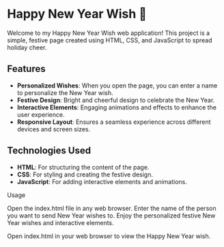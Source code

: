 # Happy New Year Wish 🎉

Welcome to my Happy New Year Wish web application! This project is a simple, festive page created using HTML, CSS, and JavaScript to spread holiday cheer.

## Features

- **Personalized Wishes**: When you open the page, you can enter a name to personalize the New Year wish.
- **Festive Design**: Bright and cheerful design to celebrate the New Year.
- **Interactive Elements**: Engaging animations and effects to enhance the user experience.
- **Responsive Layout**: Ensures a seamless experience across different devices and screen sizes.

## Technologies Used

- **HTML**: For structuring the content of the page.
- **CSS**: For styling and creating the festive design.
- **JavaScript**: For adding interactive elements and animations.

 Usage
 
Open the index.html file in any web browser.
Enter the name of the person you want to send New Year wishes to.
Enjoy the personalized festive New Year wishes and interactive elements.

Open index.html in your web browser to view the Happy New Year wish.
